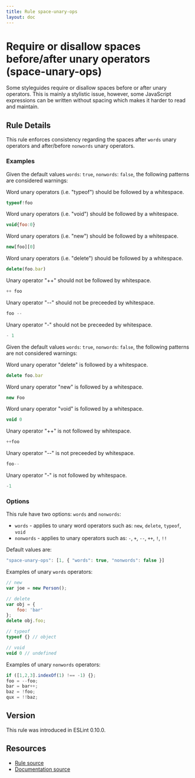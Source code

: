 ```yaml
---
title: Rule space-unary-ops
layout: doc
---
```

<!-- Note: No pull requests accepted for this file. See README.md in the root directory for details. -->
# Require or disallow spaces before/after unary operators (space-unary-ops)

Some styleguides require or disallow spaces before or after unary operators. This is mainly a stylistic issue, however, some JavaScript expressions can be written without spacing which makes it harder to read and maintain.

## Rule Details

This rule enforces consistency regarding the spaces after `words` unary operators and after/before `nonwords` unary operators.

### Examples

Given the default values `words`: `true`, `nonwords`: `false`, the following patterns are considered warnings:

Word unary operators (i.e. "typeof") should be followed by a whitespace.

```js
typeof!foo
```

Word unary operators (i.e. "void") should be followed by a whitespace.

```js
void{foo:0}
```

Word unary operators (i.e. "new") should be followed by a whitespace.

```js
new[foo][0]
```

Word unary operators (i.e. "delete") should be followed by a whitespace.

```js
delete(foo.bar)
```

Unary operator "++" should not be followed by whitespace.

```js
++ foo
```

Unary operator "--" should not be preceeded by whitespace.

```js
foo --
```

Unary operator "-" should not be preceeded by whitespace.

```js
- 1
```

Given the default values `words`: `true`, `nonwords`: `false`, the following patterns are not considered warnings:

Word unary operator "delete" is followed by a whitespace.

```js
delete foo.bar
```

Word unary operator "new" is followed by a whitespace.

```js
new Foo
```

Word unary operator "void" is followed by a whitespace.

```js
void 0
```

Unary operator "++" is not followed by whitespace.

```js
++foo
```

Unary operator "--" is not preceeded by whitespace.

```js
foo--
```

Unary operator "-" is not followed by whitespace.

```js
-1
```

### Options

This rule have two options: `words` and `nonwords`:

- `words` - applies to unary word operators such as: `new`, `delete`, `typeof`, `void`
- `nonwords` - applies to unary operators such as: `-`, `+`, `--`, `++`, `!`, `!!`

Default values are:

```js
"space-unary-ops": [1, { "words": true, "nonwords": false }]
```

Examples of unary `words` operators:

```js
// new
var joe = new Person();

// delete
var obj = {
    foo: 'bar'
};
delete obj.foo;

// typeof
typeof {} // object

// void
void 0 // undefined
```

Examples of unary `nonwords` operators:

```js
if ([1,2,3].indexOf(1) !== -1) {};
foo = --foo;
bar = bar++;
baz = !foo;
qux = !!baz;
```

## Version

This rule was introduced in ESLint 0.10.0.

## Resources

* [Rule source](https://github.com/eslint/eslint/tree/master/lib/rules/space-unary-ops.js)
* [Documentation source](https://github.com/eslint/eslint/tree/master/docs/rules/space-unary-ops.md)

